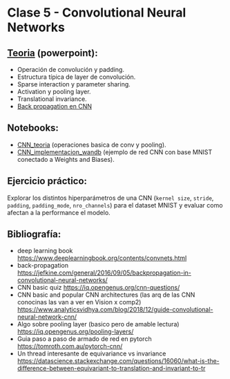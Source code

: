 # Clase 5 - Convolutional Neural Networks

## [Teoria](teoria/CNN.pptx) (powerpoint):
- Operación de convolución y padding.
- Estructura típica de layer de convolución.
- Sparse interaction y parameter sharing.
- Activation y pooling layer.
- Translational invariance.
- [Back propagation en CNN](<teoria/Backprop CNN.E0.pdf>)

## Notebooks:
- [CNN_teoria](jupyter_notebooks/CNN_teoria.ipynb) (operaciones basica de conv y pooling).
- [CNN_implementacion_wandb](jupyter_notebooks/CNN_implementacion_wandb.ipynb) (ejemplo de red CNN con base MNIST conectado a Weights and Biases).

## Ejercicio práctico:
Explorar los distintos hiperparámetros de una CNN (`kernel size`, `stride`, `padding`, `padding_mode`, `nro_channels`) para el dataset MNIST y evaluar como afectan a la performance el modelo.


## Bibliografía:

- deep learning book
https://www.deeplearningbook.org/contents/convnets.html
- back-propagation
https://jefkine.com/general/2016/09/05/backpropagation-in-convolutional-neural-networks/
- CNN basic quiz
https://iq.opengenus.org/cnn-questions/
 - CNN basic and popular CNN architectures (las arq de las CNN conocinas las van a ver en Vision x comp2)
https://www.analyticsvidhya.com/blog/2018/12/guide-convolutional-neural-network-cnn/
- Algo sobre pooling layer (basico pero de amable lectura)
https://iq.opengenus.org/pooling-layers/
- Guia paso a paso de armado de red en pytorch
https://tomroth.com.au/pytorch-cnn/
- Un thread interesante de equivariance vs invariance
https://datascience.stackexchange.com/questions/16060/what-is-the-difference-between-equivariant-to-translation-and-invariant-to-tr


